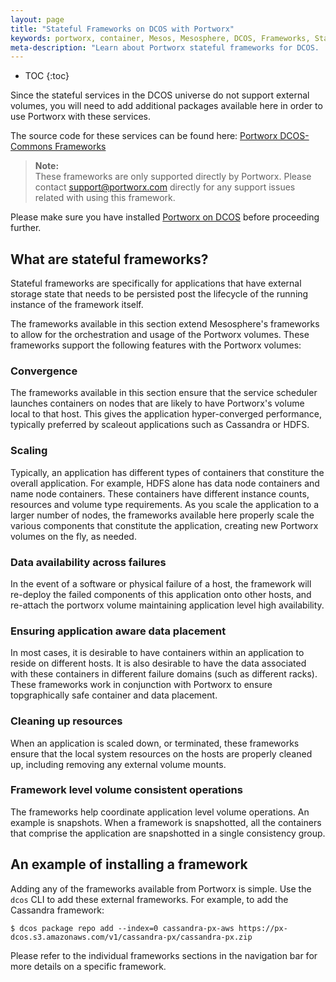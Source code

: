 ```yaml
---
layout: page
title: "Stateful Frameworks on DCOS with Portworx"
keywords: portworx, container, Mesos, Mesosphere, DCOS, Frameworks, Stateful Applications
meta-description: "Learn about Portworx stateful frameworks for DCOS.  The frameworks extend Mesosphere to allow for the orchestration and usage of the Portworx volumes."
---
```


* TOC
{:toc}

Since the stateful services in the DCOS universe do not support external volumes, you will need to add additional packages available here in order to use Portworx with these services.

The source code for these services can be found here: [Portworx DCOS-Commons Frameworks](https://github.com/portworx/dcos-commons)

>**Note:**<br/>These frameworks are only supported directly by Portworx.
>Please contact support@portworx.com directly for any support issues related with using this framework.

Please make sure you have installed [Portworx on DCOS](/scheduler/mesosphere-dcos/install.html) before proceeding further.

## What are stateful frameworks?
Stateful frameworks are specifically for applications that have external storage state that needs to be persisted post the lifecycle of the running instance of the framework itself.

The frameworks available in this section extend Mesosphere's frameworks to allow for the orchestration and usage of the Portworx volumes.  These frameworks support the following features with the Portworx volumes:

### Convergence
The frameworks available in this section ensure that the service scheduler launches containers on nodes that are likely to have Portworx's volume local to that host. This gives the application hyper-converged performance, typically preferred by scaleout applications such as Cassandra or HDFS.

### Scaling
Typically, an application has different types of containers that constiture the overall application.  For example, HDFS alone has data node containers and name node containers.  These containers have different instance counts, resources and volume type requirements.  As you scale the application to a larger number of nodes, the frameworks available here properly scale the various components that constitute the application, creating new Portworx volumes on  the fly, as needed.

### Data availability across failures
In the event of a software or physical failure of a host, the framework will re-deploy the failed components of this application onto other hosts, and re-attach the portworx volume maintaining application level high availability.

### Ensuring application aware data placement
In most cases, it is desirable to have containers within an application to reside on different hosts.  It is also desirable to have the data associated with these containers in different failure domains (such as different racks).  These frameworks work in conjunction with Portworx to ensure topgraphically safe container and data placement.

### Cleaning up resources
When an application is scaled down, or terminated, these frameworks ensure that the local system resources on the hosts are properly cleaned up, including removing any external volume mounts.

### Framework level volume consistent operations
The frameworks help coordinate application level volume operations.  An example is snapshots.  When a framework is snapshotted, all the containers that comprise the application are snapshotted in a single consistency group.

## An example of installing a framework
Adding any of the frameworks available from Portworx is simple.  Use the `dcos` CLI to add these external frameworks.  For example, to add the Cassandra framework:

```
$ dcos package repo add --index=0 cassandra-px-aws https://px-dcos.s3.amazonaws.com/v1/cassandra-px/cassandra-px.zip
```

Please refer to the individual frameworks sections in the navigation bar for more details on a specific framework.
